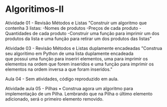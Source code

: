 # Algoritimos-II

Atividade 01 - Revisão Métodos e Listas
"Construir um algoritmo que contenha 3 listas:
-Nomes de produtos
-Preços de cada produto
-Quantidades de cada produto
-Construir uma função para imprimir um dos produtos da lista 
e uma função para retirar um dos produtos das listas"


Atividade 03 - Revisão Métodos e Listas duplamente encadeadas
"Construa seu algoritimo em Python de uma lista duplamente encadeada  
que possui uma função para inseriri elementos, uma para imprimir os 
elementos na ordem que forem inseridos e uma função para imprimir os 
elementos na ordem inversa a que foram inseridos."

Aula 04 - Sem atividades, código reproduzido em aula.

Atividade aula 05 - Pilhas
• Construa agora um algoritmo para implementação de um Pilha. 
Lembrando que na Pilha o último elemento adicionado, será o 
primeiro elemento removido.
